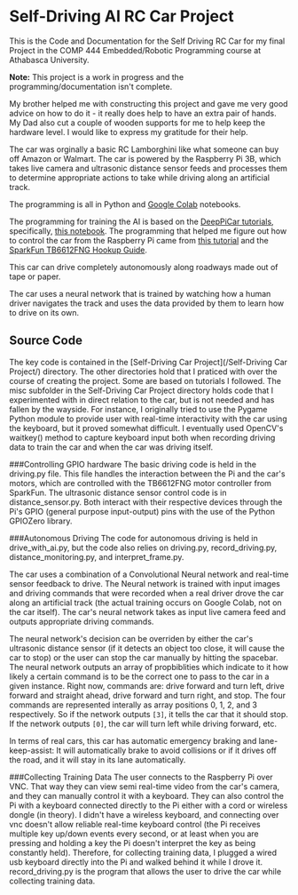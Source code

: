 # Self-Driving AI RC Car Project
 This is the Code and Documentation for the Self Driving RC Car for my final Project in the COMP 444 Embedded/Robotic Programming course at Athabasca University.

**Note:** This project is a work in progress and the programming/documentation isn't complete.

My brother helped me with constructing this project and gave me very good advice on how to do it - it really does help to have an extra pair of hands. My Dad also cut a couple of wooden supports for me to help keep the hardware level. I would like to express my gratitude for their help.

The car was orginally a basic RC Lamborghini like what someone can buy off Amazon or Walmart. The car is powered by the Raspberry Pi 3B, which takes live camera and ultrasonic distance sensor feeds and processes them to determine appropriate actions to take while driving along an artificial track.

The programming is all in Python and [Google Colab](https://colab.research.google.com/notebooks/intro.ipynb) notebooks.

The programming for training the AI is based on the [DeepPiCar tutorials](https://towardsdatascience.com/deeppicar-part-1-102e03c83f2c), specifically, [this notebook](https://github.com/dctian/DeepPiCar/blob/master/models/lane_navigation/code/end_to_end_lane_navigation.ipynb).
The programming that helped me figure out how to control the car from the Raspberry Pi came from [this tutorial](https://www.bluetin.io/dc-motors/motor-driver-raspberry-pi-tb6612fng/) and the [SparkFun TB6612FNG Hookup Guide](https://learn.sparkfun.com/tutorials/tb6612fng-hookup-guide/all).

This car can drive completely autonomously along roadways made out of tape or paper.

The car uses a neural network that is trained by watching how a human driver navigates the track and uses the data provided by them to learn how to drive on its own.


## Source Code
The key code is contained in the [Self-Driving Car Project](/Self-Driving Car Project/) directory. The other directories hold that I praticed with over the course of creating the project. Some are based on tutorials I followed. The misc subfolder in the Self-Driving Car Project directory holds code that I experimented with in direct relation to the car, but is not needed and has fallen by the wayside. For instance, I originally tried to use the Pygame Python module to provide user with real-time interactivity with the car using the keyboard, but it proved somewhat difficult. I eventually used OpenCV's waitkey() method to capture keyboard input both when recording driving data to train the car and when the car was driving itself.

###Controlling GPIO hardware
The basic driving code is held in the driving.py file. This file handles the interaction between the Pi and the car's motors, which are controlled with the TB6612FNG motor controller from SparkFun. The ultrasonic distance sensor control code is in distance_sensor.py. Both interact with their respective devices through the Pi's GPIO (general purpose input-output) pins with the use of the Python GPIOZero library. 

###Autonomous Driving
The code for autonomous driving is held in drive_with_ai.py, but the code also relies on driving.py, record_driving.py, distance_monitoring.py, and interpret_frame.py.

The car uses a combination of a Convolutional Neural network and real-time sensor feedback to drive. The Neural network is trained with input images and driving commands that were recorded when a real driver drove the car along an artificial track (the actual training occurs on Google Colab, not on the car itself). The car's neural network takes as input live camera feed and outputs appropriate driving commands.

The neural network's decision can be overriden by either the car's ultrasonic distance sensor (if it detects an object too close, it will cause the car to stop) or the user can stop the car manually by hitting the spacebar. 
The neural network outputs an array of propbiblities which indicate to it how likely a certain command is to be the correct one to pass to the car in a given instance. Right now, commands are: drive forward and turn left, drive forward and straight ahead, drive forward and turn right, and stop. The four commands are represented interally as array positions 0, 1, 2, and 3 respectively. So if the network outputs `[3]`, it tells the car that it should stop. If the network outputs `[0]`, the car will turn left while driving forward, etc.

In terms of real cars, this car has automatic emergency braking and lane-keep-assist: It will automatically brake to avoid collisions or if it drives off the road, and it will stay in its lane automatically. 

###Collecting Training Data
The user connects to the Raspberry Pi over VNC. That way they can view semi real-time video from the car's camera, and they can manually control it with a keyboard. They can also control the Pi with a keyboard connected directly to the Pi either with a cord or wireless dongle (in theory). I didn't have a wireless keyboard, and connecting over vnc doesn't allow reliable real-time keyboard control (the Pi receives multiple key up/down events every second, or at least when you are pressing and holding a key the Pi doesn't interpret the key as being constantly held). Therefore, for collecting training data, I plugged a wired usb keyboard directly into the Pi and walked behind it while I drove it.
record_driving.py is the program that allows the user to drive the car while collecting training data.

